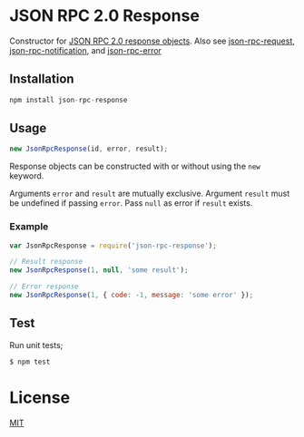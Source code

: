 # JSON RPC 2.0 Response

Constructor for
[JSON RPC 2.0 response objects](http://www.jsonrpc.org/specification#response_object).
Also see [json-rpc-request](https://github.com/claudijo/json-rpc-request),
[json-rpc-notification](https://github.com/claudijo/json-rpc-notifcation), and
[json-rpc-error](https://github.com/claudijo/json-rpc-error)

## Installation

```js
npm install json-rpc-response
```

## Usage

```js
new JsonRpcResponse(id, error, result);
```

Response objects can be constructed with or without using the `new` keyword.

Arguments `error` and `result` are mutually exclusive. Argument `result` must be
undefined if passing `error`. Pass `null` as error if `result` exists.

### Example

```js
var JsonRpcResponse = require('json-rpc-response');

// Result response
new JsonRpcResponse(1, null, 'some result');

// Error response
new JsonRpcResponse(1, { code: -1, message: 'some error' });
```

## Test

Run unit tests;

`$ npm test`

# License

[MIT](LICENSE)
